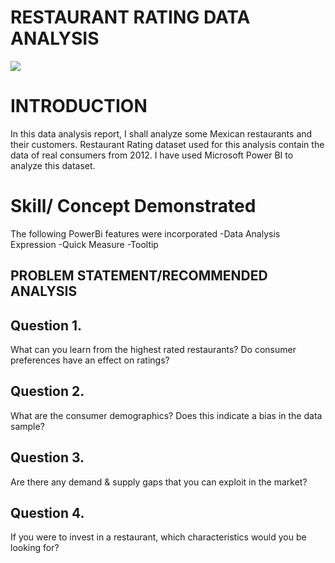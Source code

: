 # RESTAURANT RATING DATA ANALYSIS
![](Restaurantpic.jpg)

# INTRODUCTION
In this data analysis report, I shall analyze some Mexican restaurants and their customers.
Restaurant Rating dataset used for this analysis contain the data of real consumers from 2012. 
I have used Microsoft Power BI to analyze this dataset.

# Skill/ Concept Demonstrated
The following PowerBi features were incorporated
-Data Analysis Expression 
-Quick Measure
-Tooltip

## PROBLEM STATEMENT/RECOMMENDED ANALYSIS
## Question 1.
What can you learn from the highest rated restaurants? Do consumer preferences have an effect on
ratings? 
## Question 2.
What are the consumer demographics? Does this indicate a bias in the data sample?
## Question 3.
Are there any demand & supply gaps that you can exploit in the market?
## Question 4.
If you were to invest in a restaurant, which characteristics would you be looking for?


